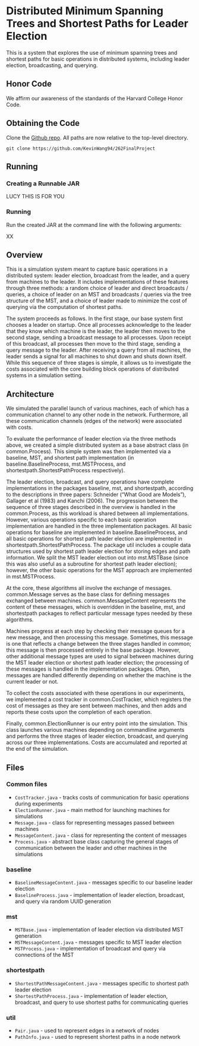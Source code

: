 # Distributed Minimum Spanning Trees and Shortest Paths for Leader Election

This is a system that explores the use of minimum spanning trees and shortest
paths for basic operations in distributed systems, including leader election,
broadcasting, and querying.

## Honor Code
We affirm our awareness of the standards of the Harvard College Honor Code.

## Obtaining the Code

Clone the [Github repo](https://github.com/KevinWang94/262FinalProject).
All paths are now relative to the top-level directory.
``` 
git clone https://github.com/KevinWang94/262FinalProject
```


## Running

### Creating a Runnable JAR

LUCY THIS IS FOR YOU

### Running

Run the created JAR at the command line with the following arguments:

XX 
## Overview

This is a simulation system meant to capture basic operations in a distributed
system: leader election, broadcast from the leader, and a query from machines
to the leader. It includes implementations of these features through three methods:
a random choice of leader and direct broadcasts / queries, a choice of leader on
an MST and broadcasts / queries via the tree structure of the MST, and a choice
of leader made to minimize the cost of querying via the computation of shortest paths.

The system proceeds as follows. In the first stage, our base system first
chooses a leader on startup. Once all processes acknowledge to the leader that
they know which machine is the leader, the leader then moves to the second
stage, sending a broadcast message to all processes. Upon receipt of this
broadcast, all processes then move to the third stage, sending a query message 
to the leader. After receiving a query from all machines, the leader sends a 
signal for all machines to shut down and shuts down itself. While this sequence 
of three stages is simple, it allows us to investigate the costs associated with 
the core building block operations of distributed systems in a simulation setting.

## Architecture

We simulated the parallel launch of various machines, each of which has a communication 
channel to any other node in the network. Furthermore, all these communication channels 
(edges of the network) were associated with costs. 

To evaluate the performance of leader election via the three methods above, we created a 
simple distributed system as a base abstract class (in common.Process). This simple 
system was then implemented via a baseline, MST, and shortest path implementation 
(in baseline.BaselineProcess, mst.MSTProcess, and shortestpath.ShortestPathProcess 
respectively). 

The leader election, broadcast, and query operations have complete implementations 
in the packages baseline, mst, and shortestpath, according to the descriptions in 
three papers: Schneider (“What Good are Models”), Gallager et al (1983) and Kanchi (2006).
The progression between the sequence of three stages described in the overview is 
handled in the common.Process, as this workload is shared between all implementations.
However, various operations specific to each basic operation implementation are 
handled in the three implementation packages. All basic operations for baseline 
are implemented in baseline.BaselineProcess, and all basic operations for shortest 
path leader election are implemented in shortestpath.ShortestPathProcess. 
The package util includes a couple data structures used by shortest path leader 
election for storing edges and path information. We split the MST leader election 
out into mst.MSTBase (since this was also useful as a subroutine for shortest path
leader election); however, the other basic operations for the MST approach are 
implemented in mst.MSTProcess.

At the core, these algorithms all involve the exchange of messages. common.Message 
serves as the base class for defining messages exchanged between machines. 
common.MessageContent represents the content of these messages, which is overridden 
in the baseline, mst, and shortestpath packages to reflect particular message 
types needed by these algorithms. 

Machines progress at each step by checking their message queues for a new message, 
and then processing this message. Sometimes, this message is one that reflects a 
change between the three stages handled in common; this message is then processed 
entirely in the base package. However, other additional message types are used to 
signal between machines during the MST leader election or shortest path leader 
election; the processing of these messages is handled in the implementation 
packages. Often, messages are handled differently depending on whether the machine 
is the current leader or not.

To collect the costs associated with these operations in our experiments, we 
implemented a cost tracker in common.CostTracker, which registers the cost of 
messages as they are sent between machines, and then adds and reports these costs 
upon the completion of each operation. 

Finally, common.ElectionRunner is our entry point into the simulation. This class 
launches various machines depending on commandline arguments and performs the three
stages of leader election, broadcast, and querying across our three implementations.
Costs are accumulated and reported at the end of the simulation.

## Files

### Common files
* `CostTracker.java` - tracks costs of communication for basic operations during 
experiments
* `ElectionRunner.java` - main method for launching machines for simulations
* `Message.java` - class for representing messages passed between machines
* `MessageContent.java` - class for representing the content of messages
* `Process.java` - abstract base class capturing the general stages of communication 
between the leader and other machines in the simulations

### baseline
* `BaselineMessageContent.java` - messages specific to our baseline leader election 
* `BaselineProcess.java` - implementation of leader election, broadcast, and query 
via random UUID generation

### mst
* `MSTBase.java` - implementation of leader election via distributed MST generation
* `MSTMessageContent.java` - messages specific to MST leader election
* `MSTProcess.java` - implementation of broadcast and query via connections of the MST

### shortestpath
* `ShortestPathMessageContent.java` - messages specific to shortest path leader election
* `ShortestPathProcess.java` - implementation of leader election, broadcast, and query 
to use shortest paths for communicating queries

### util
* `Pair.java` - used to represent edges in a network of nodes
* `PathInfo.java` - used to represent shortest paths in a node network